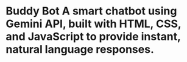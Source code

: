 # Buddy Bot A smart chatbot using Gemini API, built with HTML, CSS, and JavaScript to provide instant, natural language responses.
